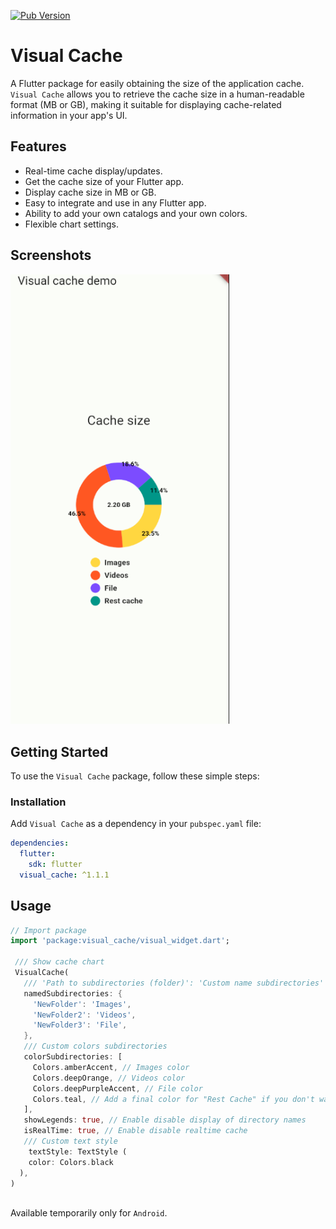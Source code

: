 [![Pub Version](https://img.shields.io/pub/v/visual_cache?color=orange)](https://pub.dev/packages/visual_cache)

# Visual Cache

A Flutter package for easily obtaining the size of the application cache. `Visual Cache` allows you to retrieve the cache size in a human-readable format (MB or GB), making it suitable for displaying cache-related information in your app's UI.

## Features

- Real-time cache display/updates.
- Get the cache size of your Flutter app.
- Display cache size in MB or GB.
- Easy to integrate and use in any Flutter app.
- Ability to add your own catalogs and your own colors.
- Flexible chart settings.

## Screenshots

<img src="https://raw.githubusercontent.com/Smolla-ITc/visual_cache/release/image/scr2.png" width="350"/>

## Getting Started

To use the `Visual Cache` package, follow these simple steps:

### Installation

Add `Visual Cache` as a dependency in your `pubspec.yaml` file:

```yaml
dependencies:
  flutter:
    sdk: flutter
  visual_cache: ^1.1.1
```

## Usage

```dart
// Import package
import 'package:visual_cache/visual_widget.dart';

 /// Show cache chart
 VisualCache(
   /// 'Path to subdirectories (folder)': 'Custom name subdirectories'
   namedSubdirectories: {
     'NewFolder': 'Images',
     'NewFolder2': 'Videos',
     'NewFolder3': 'File',
   },
   /// Custom colors subdirectories
   colorSubdirectories: [
     Colors.amberAccent, // Images color
     Colors.deepOrange, // Videos color
     Colors.deepPurpleAccent, // File color
     Colors.teal, // Add a final color for "Rest Cache" if you don't want it to be determined by itself
   ],
   showLegends: true, // Enable disable display of directory names
   isRealTime: true, // Enable disable realtime cache
   /// Custom text style
    textStyle: TextStyle (
    color: Colors.black
  ),
) 
            
```

Available temporarily only for `Android`.